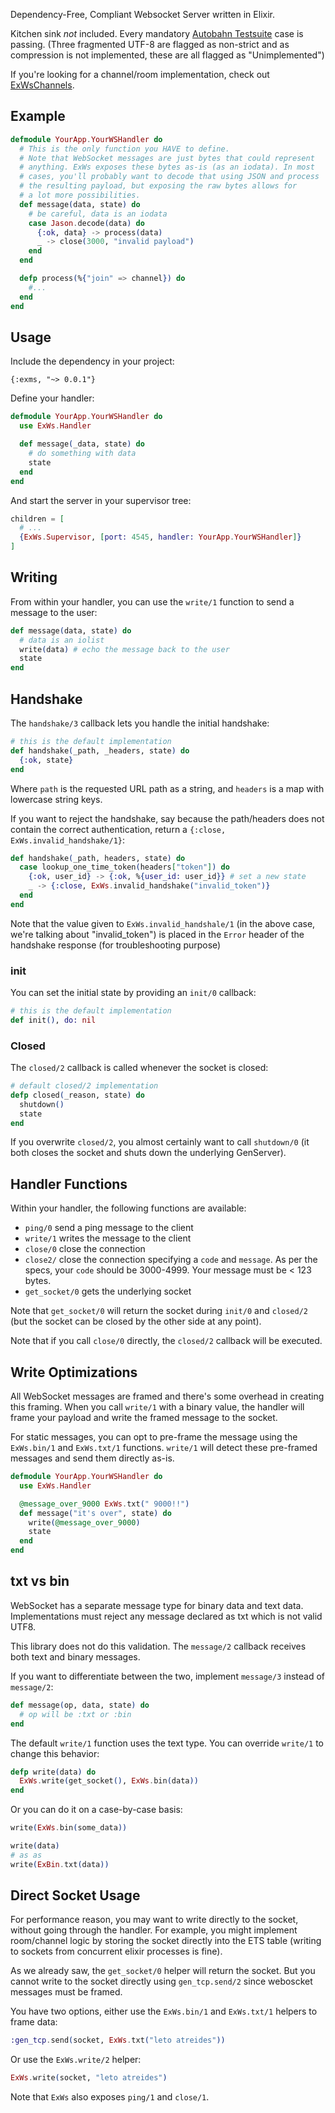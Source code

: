 Dependency-Free, Compliant Websocket Server written in Elixir. 

Kitchen sink *not* included. Every mandatory [Autobahn Testsuite](https://github.com/crossbario/autobahn-testsuite) case is passing. (Three fragmented UTF-8 are flagged as non-strict and as compression is not implemented, these are all flagged as "Unimplemented")

If you're looking for a channel/room implementation, check out [ExWsChannels](https://github.com/karlseguin/exws_channels).

## Example
```elixir
defmodule YourApp.YourWSHandler do
  # This is the only function you HAVE to define.
  # Note that WebSocket messages are just bytes that could represent
  # anything. ExWs exposes these bytes as-is (as an iodata). In most
  # cases, you'll probably want to decode that using JSON and process
  # the resulting payload, but exposing the raw bytes allows for 
  # a lot more possibilities.
  def message(data, state) do
    # be careful, data is an iodata
    case Jason.decode(data) do
      {:ok, data} -> process(data)
      _ -> close(3000, "invalid payload")
    end
  end

  defp process(%{"join" => channel}) do
    #...
  end
end
```

## Usage

Include the dependency in your project:

```
{:exms, "~> 0.0.1"}
```

Define your handler:
```elixir
defmodule YourApp.YourWSHandler do
  use ExWs.Handler

  def message(_data, state) do
    # do something with data
    state
  end
end
```

And start the server in your supervisor tree:
```elixir
children = [
  # ...
  {ExWs.Supervisor, [port: 4545, handler: YourApp.YourWSHandler]}
]
```

## Writing
From within your handler, you can use the `write/1` function to
send a message to the user:

```elixir
def message(data, state) do
  # data is an iolist
  write(data) # echo the message back to the user
  state
end
```

## Handshake
The `handshake/3` callback lets you handle the initial handshake:

```elixir
# this is the default implementation
def handshake(_path, _headers, state) do
  {:ok, state}
end
```

Where `path` is the requested URL path as a string, and `headers` is a map with lowercase string keys.

If you want to reject the handshake, say because the path/headers does not contain the correct authentication, return a `{:close, ExWs.invalid_handshake/1}`:

```elixir
def handshake(_path, headers, state) do
  case lookup_one_time_token(headers["token"]) do
    {:ok, user_id} -> {:ok, %{user_id: user_id}} # set a new state
    _ -> {:close, ExWs.invalid_handshake("invalid_token")}
  end
end
```

Note that the value given to `ExWs.invalid_handshale/1` (in the above case, we're talking about "invalid_token") is placed in the `Error` header of the handshake response (for troubleshooting purpose)


### init
You can set the initial state by providing an `init/0` callback:

```elixir
# this is the default implementation
def init(), do: nil
````

### Closed
The `closed/2` callback is called whenever the socket is closed:

```elixir
# default closed/2 implementation
defp closed(_reason, state) do
  shutdown()
  state
end
```

If you overwrite `closed/2`, you almost certainly want to call `shutdown/0` (it both closes the socket and shuts down the underlying GenServer).

## Handler Functions
Within your handler, the following functions are available:

- `ping/0` send a ping message to the client
- `write/1` writes the message to the client
- `close/0` close the connection
- `close2/` close the connection specifying a `code` and `message`. As per the specs, your `code` should be 3000-4999. Your message must be < 123 bytes.
- `get_socket/0` gets the underlying socket

Note that `get_socket/0` will return the socket during `init/0` and `closed/2` (but the socket can be closed by the other side at any point).

Note that if you call `close/0` directly, the `closed/2` callback will be executed.

## Write Optimizations
All WebSocket messages are framed and there's some overhead in creating this framing. When you call `write/1` with a binary value, the handler will frame your payload and write the framed message to the socket.

For static messages, you can opt to pre-frame the message using the `ExWs.bin/1` and `ExWs.txt/1` functions. `write/1` will detect these pre-framed messages and send them directly as-is.

```elixir
defmodule YourApp.YourWSHandler do
  use ExWs.Handler

  @message_over_9000 ExWs.txt(" 9000!!")
  def message("it's over", state) do
    write(@message_over_9000)
    state
  end
end
```

## txt vs bin
WebSocket has a separate message type for binary data and text data. Implementations must reject any message declared as txt which is not valid UTF8. 

This library does not do this validation. The `message/2` callback receives both text and binary messages.

If you want to differentiate between the two, implement `message/3` instead of `message/2`:

```elixir
def message(op, data, state) do
  # op will be :txt or :bin
end
```

The default `write/1` function uses the text type. You can override `write/1` to change this behavior:

```elixir
defp write(data) do
  ExWs.write(get_socket(), ExWs.bin(data))
end
```

Or you can do it on a case-by-case basis:
```elixir
write(ExWs.bin(some_data))

write(data) 
# as as
write(ExBin.txt(data))
```

## Direct Socket Usage
For performance reason, you may want to write directly to the socket, without going through the handler. For example, you might implement room/channel logic by storing the socket directly into the ETS table (writing to sockets from concurrent elixir processes is fine).

As we already saw, the `get_socket/0` helper will return the socket. But you cannot write to the socket directly using `gen_tcp.send/2` since weboscket messages must be framed.

You have two options, either use the `ExWs.bin/1` and `ExWs.txt/1` helpers to frame data:

```elixir
:gen_tcp.send(socket, ExWs.txt("leto atreides"))
```

Or use the `ExWs.write/2` helper:

```elixir
ExWs.write(socket, "leto atreides")
```

Note that `ExWs` also exposes `ping/1` and `close/1`.
